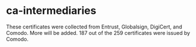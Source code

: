 ca-intermediaries
=================

These certificates were collected from Entrust, Globalsign, DigiCert, and Comodo. More will be added. 187 out of the 259 certificates were issued by Comodo.
